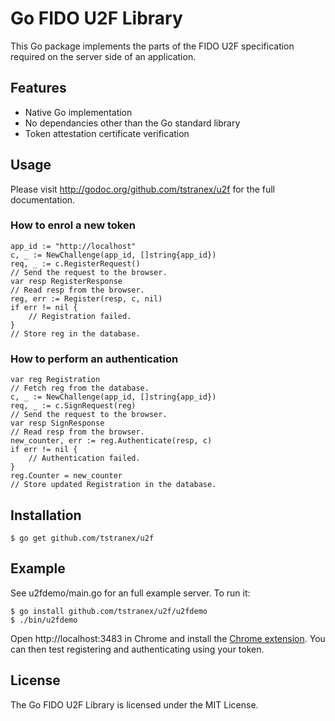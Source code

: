 # Go FIDO U2F Library

This Go package implements the parts of the FIDO U2F specification required on
the server side of an application.

## Features

- Native Go implementation
- No dependancies other than the Go standard library
- Token attestation certificate verification

## Usage

Please visit http://godoc.org/github.com/tstranex/u2f for the full
documentation.

### How to enrol a new token

```
app_id := "http://localhost"
c, _ := NewChallenge(app_id, []string{app_id})
req, _ := c.RegisterRequest()
// Send the request to the browser.
var resp RegisterResponse
// Read resp from the browser.
reg, err := Register(resp, c, nil)
if err != nil {
    // Registration failed.
}
// Store reg in the database.
```

### How to perform an authentication

```
var reg Registration
// Fetch reg from the database.
c, _ := NewChallenge(app_id, []string{app_id})
req, _ := c.SignRequest(reg)
// Send the request to the browser.
var resp SignResponse
// Read resp from the browser.
new_counter, err := reg.Authenticate(resp, c)
if err != nil {
    // Authentication failed.
}
reg.Counter = new_counter
// Store updated Registration in the database.
```

## Installation

```
$ go get github.com/tstranex/u2f
```

## Example

See u2fdemo/main.go for an full example server. To run it:

```
$ go install github.com/tstranex/u2f/u2fdemo
$ ./bin/u2fdemo
```

Open http://localhost:3483 in Chrome and install the
[Chrome extension](https://chrome.google.com/webstore/detail/fido-u2f-universal-2nd-fa/pfboblefjcgdjicmnffhdgionmgcdmne).
You can then test registering and authenticating using your token.

## License

The Go FIDO U2F Library is licensed under the MIT License.
